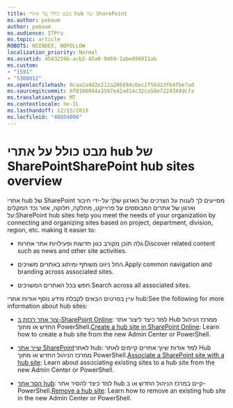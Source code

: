 ```yaml
---
title: מבט כולל על אתרי hub של SharePoint
ms.author: pebaum
author: pebaum
ms.audience: ITPro
ms.topic: article
ROBOTS: NOINDEX, NOFOLLOW
localization_priority: Normal
ms.assetid: 4583259b-acb2-45a0-9469-2abe496011ab
ms.custom:
- "1591"
- "5300012"
ms.openlocfilehash: 0caa2a9d2e212a206694c6ec2f56d23f64fbe7ad
ms.sourcegitcommit: 0f0186044a3597e42ad14c32ca58e7224344dcfa
ms.translationtype: MT
ms.contentlocale: he-IL
ms.lasthandoff: 12/15/2019
ms.locfileid: "40054090"
---
```

# <a name="sharepoint-hub-sites-overview"></a><span data-ttu-id="19e13-102">מבט כולל על אתרי hub של SharePoint</span><span class="sxs-lookup"><span data-stu-id="19e13-102">SharePoint hub sites overview</span></span>

<span data-ttu-id="19e13-103">אתרי hub של SharePoint מסייעים לך לענות על הצרכים של הארגון שלך על-ידי חיבור וארגון של אתרים המבוססים על פרוייקט, מחלקה, חלוקה, אזור וכד המקלים על:</span><span class="sxs-lookup"><span data-stu-id="19e13-103">SharePoint hub sites help you meet the needs of your organization by connecting and organizing sites based on project, department, division, region, etc. making it easier to:</span></span>

- <span data-ttu-id="19e13-104">גלה תוכן מקורב כגון חדשות ופעילויות אתר אחרות.</span><span class="sxs-lookup"><span data-stu-id="19e13-104">Discover related content such as news and other site activities.</span></span>

- <span data-ttu-id="19e13-105">החל ניווט משותף ומיתוג באתרים משויכים.</span><span class="sxs-lookup"><span data-stu-id="19e13-105">Apply common navigation and branding across associated sites.</span></span> 

- <span data-ttu-id="19e13-106">חפש בכל האתרים המשויכים.</span><span class="sxs-lookup"><span data-stu-id="19e13-106">Search across all associated sites.</span></span>

<span data-ttu-id="19e13-107">עיין בפרטים הבאים לקבלת מידע נוסף אודות אתרי hub:</span><span class="sxs-lookup"><span data-stu-id="19e13-107">See the following for more information about hub sites:</span></span>
- <span data-ttu-id="19e13-108">[צור אתר רכזת ב-SharePoint Online](https://docs.microsoft.com/sharepoint/create-hub-site): למד כיצד ליצור אתר Hub ממרכז הניהול החדש או מתוך PowerShell.</span><span class="sxs-lookup"><span data-stu-id="19e13-108">[Create a hub site in SharePoint Online](https://docs.microsoft.com/sharepoint/create-hub-site): Learn how to create a hub site from the new Admin Center or PowerShell.</span></span>

- <span data-ttu-id="19e13-109">[שייך אתר SharePoint](https://support.office.com/article/associate-a-sharepoint-site-with-a-hub-site-ae0009fd-af04-4d3d-917d-88edb43efc05)לאתר hub: למד אודות שיוך אתרים קיימים לאתר Hub ממרכז הניהול החדש או מתוך PowerShell.</span><span class="sxs-lookup"><span data-stu-id="19e13-109">[Associate a SharePoint site with a hub site](https://support.office.com/article/associate-a-sharepoint-site-with-a-hub-site-ae0009fd-af04-4d3d-917d-88edb43efc05): Learn about associating existing sites to a hub site from the new Admin Center or PowerShell.</span></span>

- <span data-ttu-id="19e13-110">[הסר אתר hub](https://docs.microsoft.com/sharepoint/remove-hub-site): למד כיצד להסיר אתר hub קיים במרכז הניהול החדש או ב-PowerShell.</span><span class="sxs-lookup"><span data-stu-id="19e13-110">[Remove a hub site](https://docs.microsoft.com/sharepoint/remove-hub-site): Learn how to remove an existing hub site in the new Admin Center or PowerShell.</span></span>

